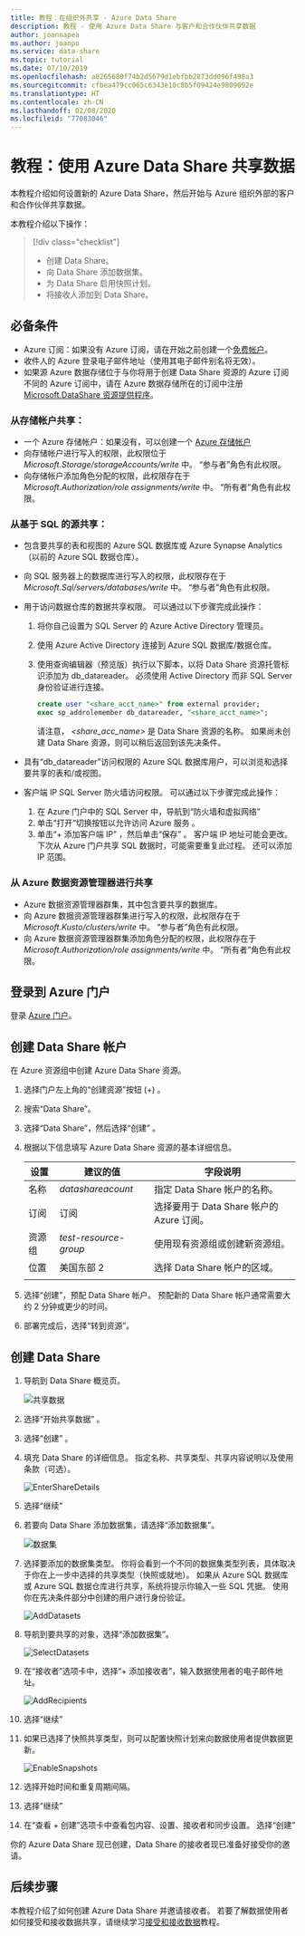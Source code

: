 ```yaml
---
title: 教程：在组织外共享 - Azure Data Share
description: 教程 - 使用 Azure Data Share 与客户和合作伙伴共享数据
author: joannapea
ms.author: joanpo
ms.service: data-share
ms.topic: tutorial
ms.date: 07/10/2019
ms.openlocfilehash: a8265680f74b2d5679d1ebfbb2873dd096f498a3
ms.sourcegitcommit: cfbea479cc065c6343e10c8b5f09424e9809092e
ms.translationtype: HT
ms.contentlocale: zh-CN
ms.lasthandoff: 02/08/2020
ms.locfileid: "77083046"
---
```

# <a name="tutorial-share-data-using-azure-data-share"></a>教程：使用 Azure Data Share 共享数据  

本教程介绍如何设置新的 Azure Data Share，然后开始与 Azure 组织外部的客户和合作伙伴共享数据。 

本教程介绍以下操作：

> [!div class="checklist"]
> * 创建 Data Share。
> * 向 Data Share 添加数据集。
> * 为 Data Share 启用快照计划。 
> * 将接收人添加到 Data Share。 

## <a name="prerequisites"></a>必备条件

* Azure 订阅：如果没有 Azure 订阅，请在开始之前创建一个[免费帐户](https://azure.microsoft.com/free/)。
* 收件人的 Azure 登录电子邮件地址（使用其电子邮件别名将无效）。
* 如果源 Azure 数据存储位于与你将用于创建 Data Share 资源的 Azure 订阅不同的 Azure 订阅中，请在 Azure 数据存储所在的订阅中注册 [Microsoft.DataShare 资源提供程序](concepts-roles-permissions.md#resource-provider-registration)。 

### <a name="share-from-a-storage-account"></a>从存储帐户共享：

* 一个 Azure 存储帐户：如果没有，可以创建一个 [Azure 存储帐户](https://docs.microsoft.com/azure/storage/common/storage-quickstart-create-account)
* 向存储帐户进行写入的权限，此权限位于 *Microsoft.Storage/storageAccounts/write* 中。 “参与者”角色有此权限。
* 向存储帐户添加角色分配的权限，此权限存在于 *Microsoft.Authorization/role assignments/write* 中。 “所有者”角色有此权限。 


### <a name="share-from-a-sql-based-source"></a>从基于 SQL 的源共享：

* 包含要共享的表和视图的 Azure SQL 数据库或 Azure Synapse Analytics（以前的 Azure SQL 数据仓库）。
* 向 SQL 服务器上的数据库进行写入的权限，此权限存在于 *Microsoft.Sql/servers/databases/write* 中。 “参与者”角色有此权限。
* 用于访问数据仓库的数据共享权限。 可以通过以下步骤完成此操作： 
    1. 将你自己设置为 SQL Server 的 Azure Active Directory 管理员。
    1. 使用 Azure Active Directory 连接到 Azure SQL 数据库/数据仓库。
    1. 使用查询编辑器（预览版）执行以下脚本，以将 Data Share 资源托管标识添加为 db_datareader。 必须使用 Active Directory 而非 SQL Server 身份验证进行连接。 
    
        ```sql
        create user "<share_acct_name>" from external provider;     
        exec sp_addrolemember db_datareader, "<share_acct_name>"; 
        ```                   
       请注意， *<share_acc_name>* 是 Data Share 资源的名称。 如果尚未创建 Data Share 资源，则可以稍后返回到该先决条件。  

* 具有“db_datareader”访问权限的 Azure SQL 数据库用户，可以浏览和选择要共享的表和/或视图。 

* 客户端 IP SQL Server 防火墙访问权限。 可以通过以下步骤完成此操作： 
    1. 在 Azure 门户中的 SQL Server 中，导航到“防火墙和虚拟网络” 
    1. 单击“打开”切换按钮以允许访问 Azure 服务  。
    1. 单击“+ 添加客户端 IP”  ，然后单击“保存”  。 客户端 IP 地址可能会更改。 下次从 Azure 门户共享 SQL 数据时，可能需要重复此过程。 还可以添加 IP 范围。 

### <a name="share-from-azure-data-explorer"></a>从 Azure 数据资源管理器进行共享
* Azure 数据资源管理器群集，其中包含要共享的数据库。
* 向 Azure 数据资源管理器群集进行写入的权限，此权限存在于 *Microsoft.Kusto/clusters/write* 中。 “参与者”角色有此权限。
* 向 Azure 数据资源管理器群集添加角色分配的权限，此权限存在于 *Microsoft.Authorization/role assignments/write* 中。 “所有者”角色有此权限。

## <a name="sign-in-to-the-azure-portal"></a>登录到 Azure 门户

登录 [Azure 门户](https://portal.azure.com/)。

## <a name="create-a-data-share-account"></a>创建 Data Share 帐户

在 Azure 资源组中创建 Azure Data Share 资源。

1. 选择门户左上角的“创建资源”按钮 (+)  。

1. 搜索“Data Share”。 

1. 选择“Data Share”，然后选择“创建”  。

1. 根据以下信息填写 Azure Data Share 资源的基本详细信息。 

     **设置** | **建议的值** | **字段说明**
    |---|---|---|
    | 名称 | *datashareacount* | 指定 Data Share 帐户的名称。 |
    | 订阅 | 订阅 | 选择要用于 Data Share 帐户的 Azure 订阅。|
    | 资源组 | *test-resource-group* | 使用现有资源组或创建新资源组。 |
    | 位置 | 美国东部 2  | 选择 Data Share 帐户的区域。
    | | |

1. 选择“创建”，预配 Data Share 帐户。  预配新的 Data Share 帐户通常需要大约 2 分钟或更少的时间。 

1. 部署完成后，选择“转到资源”。 

## <a name="create-a-data-share"></a>创建 Data Share

1. 导航到 Data Share 概览页。

    ![共享数据](./media/share-receive-data.png "共享数据") 

1. 选择“开始共享数据”  。

1. 选择“创建”  。   

1. 填充 Data Share 的详细信息。 指定名称、共享类型、共享内容说明以及使用条款（可选）。 

    ![EnterShareDetails](./media/enter-share-details.png "输入共享详细信息") 

1. 选择“继续” 

1. 若要向 Data Share 添加数据集，请选择“添加数据集”。  

    ![数据集](./media/datasets.png "数据集")

1. 选择要添加的数据集类型。 你将会看到一个不同的数据集类型列表，具体取决于你在上一步中选择的共享类型（快照或就地）。 如果从 Azure SQL 数据库或 Azure SQL 数据仓库进行共享，系统将提示你输入一些 SQL 凭据。 使用你在先决条件部分中创建的用户进行身份验证。

    ![AddDatasets](./media/add-datasets.png "添加数据集")    

1. 导航到要共享的对象，选择“添加数据集”。 

    ![SelectDatasets](./media/select-datasets.png "选择数据集")    

1. 在“接收者”选项卡中，选择“+ 添加接收者”，输入数据使用者的电子邮件地址。 

    ![AddRecipients](./media/add-recipient.png "添加收件人") 

1. 选择“继续” 

1. 如果已选择了快照共享类型，则可以配置快照计划来向数据使用者提供数据更新。 

    ![EnableSnapshots](./media/enable-snapshots.png "启用快照") 

1. 选择开始时间和重复周期间隔。 

1. 选择“继续” 

1. 在“查看 + 创建”选项卡中查看包内容、设置、接收者和同步设置。 选择“创建” 

你的 Azure Data Share 现已创建，Data Share 的接收者现已准备好接受你的邀请。 

## <a name="next-steps"></a>后续步骤

本教程介绍了如何创建 Azure Data Share 并邀请接收者。 若要了解数据使用者如何接受和接收数据共享，请继续学习[接受和接收数据](subscribe-to-data-share.md)教程。 
